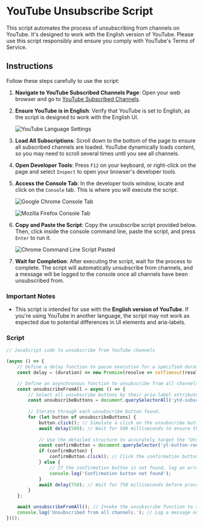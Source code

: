 # YouTube Unsubscribe Script

This script automates the process of unsubscribing from channels on YouTube. It's designed to work with the English version of YouTube. Please use this script responsibly and ensure you comply with YouTube's Terms of Service.

## Instructions

Follow these steps carefully to use the script:

1. **Navigate to YouTube Subscribed Channels Page**:
   Open your web browser and go to [YouTube Subscribed Channels](https://www.youtube.com/feed/channels).

2. **Ensure YouTube is in English**:
   Verify that YouTube is set to English, as the script is designed to work with the English UI.

   ![YouTube Language Settings](https://github.com/mahizes/Unsubscribe-from-YouTube-channels/assets/120032248/4b6a6ea0-fdde-4b68-8e21-058fa2102cb6)

3. **Load All Subscriptions**:
   Scroll down to the bottom of the page to ensure all subscribed channels are loaded. YouTube dynamically loads content, so you may need to scroll several times until you see all channels.

4. **Open Developer Tools**:
   Press `F12` on your keyboard, or right-click on the page and select `Inspect` to open your browser's developer tools.

5. **Access the Console Tab**:
   In the developer tools window, locate and click on the `Console` tab. This is where you will execute the script.

   ![Google Chrome Console Tab](https://github.com/mahizes/Unsubscribe-from-YouTube-channels/assets/120032248/de1ffaff-b50a-45bb-9961-32f8f5e3bf47 "Google Chrome Console Tab")


   ![Mozilla Firefox Console Tab](https://github.com/mahizes/Unsubscribe-from-YouTube-channels/assets/120032248/b0d8b7d8-0393-4e28-b0a6-3d8169b323db "Mozilla Firefox Console Tab")

6. **Copy and Paste the Script**:
   Copy the unsubscribe script provided below. Then, click inside the console command line, paste the script, and press `Enter` to run it.

   ![Chrome Command Line Script Pasted](https://github.com/mahizes/Unsubscribe-from-YouTube-channels/assets/120032248/3003d596-019d-4dab-ac15-b85b6a0bc1f7)

8. **Wait for Completion**:
   After executing the script, wait for the process to complete. The script will automatically unsubscribe from channels, and a message will be logged to the console once all channels have been unsubscribed from.

### Important Notes

- This script is intended for use with the **English version of YouTube**. If you're using YouTube in another language, the script may not work as expected due to potential differences in UI elements and aria-labels.

### Script

```javascript
// JavaScript code to unsubscribe from YouTube channels

(async () => {
    // Define a delay function to pause execution for a specified duration (in milliseconds).
    const delay = (duration) => new Promise(resolve => setTimeout(resolve, duration));

    // Define an asynchronous function to unsubscribe from all channels.
    const unsubscribeFromAll = async () => {
        // Select all unsubscribe buttons by their aria-label attribute, which includes "Unsubscribe from".
        const unsubscribeButtons = document.querySelectorAll('ytd-subscribe-button-renderer [aria-label*="Unsubscribe from"]');
        
        // Iterate through each unsubscribe button found.
        for (let button of unsubscribeButtons) {
            button.click(); // Simulate a click on the unsubscribe button to open the confirmation dialog.
            await delay(500); // Wait for 500 milliseconds to ensure the modal dialog appears.
            
            // Use the detailed structure to accurately target the "Unsubscribe" confirmation button within the dialog.
            const confirmButton = document.querySelector('yt-button-renderer#confirm-button[dialog-confirm] button');
            if (confirmButton) {
                confirmButton.click(); // Click the confirmation button to finalize the unsubscription.
            } else {
                // If the confirmation button is not found, log an error message for debugging.
                console.log('Confirmation button not found');
            }
            await delay(750); // Wait for 750 milliseconds before proceeding to the next unsubscribe action to avoid rate limiting.
        }
    };

    await unsubscribeFromAll(); // Invoke the unsubscribe function to start the process.
    console.log('Unsubscribed from all channels.'); // Log a message once all unsubscribe actions are completed.
})();
```

